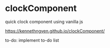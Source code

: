 # clockComponent
quick clock component using vanilla js

https://kennethngyen.github.io/clockComponent/

to-do: implement to-do list
